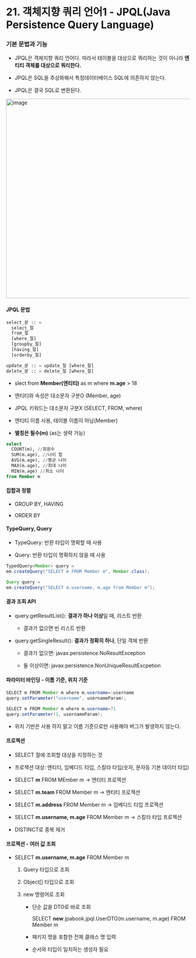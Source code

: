 # 

# 21. 객체지향 쿼리 언어1 - JPQL(Java Persistence Query Language)

### 기본 문법과 기능

- JPQL은 객체지향 쿼리 언어다. 따라서 테이블을 대상으로 쿼리하는 것이 아니라 **엔티티 객체를 대상으로 쿼리한다.**

- JPQL은 SQL을 추상화해서 특정데이터베이스 SQL에 의존하지 않는다.

- JPQL은 결국 SQL로 변환된다.

<img src="https://user-images.githubusercontent.com/55625864/166344769-d77b8a2f-5c42-4582-83a7-5763b0717bd1.png" title="" alt="image" width="545">

#### JPQL 문법

```sql
select_문 :: = 
  select_절
  from_절 
  [where_절]
  [groupby_절]
  [having_절]
  [orderby_절]

update_문 :: = update_절 [where_절] 
delete_문 :: = delete_절 [where_절]
```

- slect from **Member(엔티티)** as m where **m.age** > 18

- 엔티티와 속성은 대소문자 구분O (Member, age)

- JPQL 키워드는 대소문자 구분X (SELECT, FROM, where)

- 엔티티 이름 사용, 테이블 이름이 아님(Member)

- **별칭은 필수(m)** (as는 생략 가능)

```sql
select
  COUNT(m), //회원수
  SUM(m.age), //나이 합
  AVG(m.age), //평균 나이 
  MAX(m.age), //최대 나이 
  MIN(m.age) //최소 나이
from Member m
```

#### 집합과 정렬

- GROUP BY, HAVING

- ORDER BY

#### TypeQuery, Query

- TypeQuery: 반환 타입이 명확할 때 사용

- Query: 반환 타입이 명확하지 않을 때 사용

```java
TypedQuery<Member> query =
em.createQuery("SELECT m FROM Member m", Member.class);
```

```java
Query query =
em.createQuery("SELECT m.username, m.age from Member m");
```

#### 결과 조회 API

- query.getResultList(): **결과가 하나 이상**일 때, 리스트 반환
  
  - 결과가 없으면 빈 리스트 반환

- query.getSingleResult(): **결과가 정확히 하나**, 단일 객체 반환
  
  - 결과가 없으면: javax.persistence.NoResultException
  
  - 둘 이상이면: javax.persistence.NonUniqueResultExcpetion

#### 파라미터 바인딩 - 이름 기준, 위치 기준

```java
SELECT m FROM Member m where m.username=:username 
query.setParameter("username", usernameParam);
```

```java
SELECT m FROM Member m where m.username=?1 
query.setParameter(1, usernameParam);
```

- 위치 기반은 사용 하지 말고 이름 기준으로만 사용해야 버그가 발생하지 않는다.

#### 프로젝션

- SELECT 절에 조회할 대상을 지정하는 것

- 프로젝션 대상: 엔티티, 임베디드 타입, 스칼라 타입(숫자, 문자등 기본 데이터 타입)

- SELECT **m** FROM MEmber m -> 엔티티 프로젝션

- SELECT **m.team** FROM Member m -> 엔티티 프로젝션

- SELECT **m.address** FROM Member m -> 임베디드 타입 프로젝션

- SELECT **m.username, m.age** FROM Member m -> 스칼라 타입 프로젝션

- DISTINCT로 중복 제거

#### 프로젝션 - 여러 값 조회

- SELECT **m.username, m.age** FROM Member m
  
  1. Query 타입으로 조회
  
  2. Object[] 타입으로 조회
  
  3. new 명령어로 조회
     
     - 단순 값을 DTO로 바로 조회
       
       SELECT **new** jpabook.jpql.UserDTO(m.username, m.age) FROM Member m
     
     - 패키지 명을 포함한 전체 클래스 명 입력
     
     - 순서와 타입이 일치하는 생성자 필요
